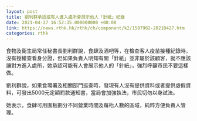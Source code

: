 ```yaml
---
layout: post
title: 劉利群承認或有人進入處所會展示他人「針紙」紀錄
date: 2021-04-27 16:52:35.000000000 +08:00
link: https://news.rthk.hk/rthk/ch/component/k2/1587982-20210427.htm
categories: rthk
---
```


食物及衞生局常任秘書長劉利群說，食肆及酒吧等，在檢查客人疫苗接種紀錄時，沒有授權查看身分證，但如果負責人明知有關「針紙」並非屬於該顧客，就不應該讓對方進入處所，她承認可能有人會展示他人的「針紙」，強烈呼籲市民不要這樣做。

劉利群說，如果食環署及相關部門巡查時，發現有人沒有提供資料或者提供虛假資料，可發出5000元定額罰款通知書，當局會加強執法，市民切勿以身試法。

她表示，食肆可用圍板劃分不同營業時間及每枱人數的區域，純粹方便負責人管理。
